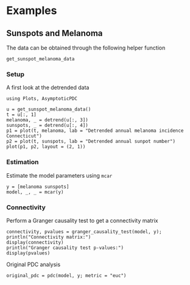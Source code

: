 # Examples

## Sunspots and Melanoma

The data can be obtained through the following helper function

```@docs
get_sunspot_melanoma_data
```

### Setup

A first look at the detrended data

```@setup sunspot_melanoma
using Plots, AsymptoticPDC

```

```@example sunspot_melanoma
u = get_sunspot_melanoma_data()
t = u[:, 1]
melanoma, _ = detrend(u[:, 3])
sunspots, _ = detrend(u[:, 4])
p1 = plot(t, melanoma, lab = "Detrended annual melanoma incidence Connecticut")
p2 = plot(t, sunspots, lab = "Detrended annual sunpot number")
plot(p1, p2, layout = (2, 1))
```

### Estimation
Estimate the model parameters using `mcar`

```@example sunspot_melanoma
y = [melanoma sunspots]
model, _, _ = mcar(y)
```

### Connectivity

Perform a Granger causality test to get a connectivity matrix

```@example sunspot_melanoma
connectivity, pvalues = granger_causality_test(model, y);
println("Connectivity matrix:")
display(connectivity)
println("Granger causality test p-values:")
display(pvalues)
```

Original PDC analysis

```@example sunspot_melanoma
original_pdc = pdc(model, y; metric = "euc")
```
